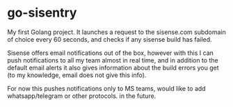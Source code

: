 # go-sisentry

My first Golang project. It launches a request to the sisense.com subdomain of choice every 60 seconds, and checks if any sisense build has failed. 

Sisense offers email notifications out of the box, however with this I can push notifications to all my team almost in real time, and in addition
to the default email alerts it also gives information about the build errors you get (to my knowledge, email does not give this info).

For now this pushes notifications only to MS teams, would like to add whatsapp/telegram or other protocols. in the future.
